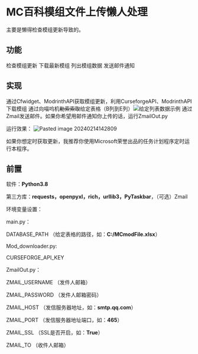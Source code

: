 # MC百科模组文件上传懒人处理
主要是懒得检查模组更新导致的。
## 功能
检查模组更新
下载最新模组
列出模组数据
发送邮件通知
## 实现
通过Cfwidget、ModrinthAPI获取模组更新，利用CurseforgeAPI、ModrinthAPI下载模组
通过向喵呜机~~勒索索取~~给定表格（B列到E列）![给定列表数据示例](https://github.com/IBeiKui/MCMOD-mod-updater/assets/50074117/0a1f0fb3-12ae-4f92-b429-7d1b5c61e7df)
通过Zmail发送邮件。如果你希望用邮件通知你上传的话，运行ZmailOut.py

运行效果：
![Pasted image 20240214142809](https://github.com/IBeiKui/MCMOD-mod-updater/assets/50074117/116e2e48-403b-40d8-90ea-822ebcc99665)

如果你想定时获取更新，我推荐你使用Microsoft荣誉出品的任务计划程序定时运行本程序。
## 前置
软件：**Python3.8**

第三方库：**requests，openpyxl，rich，urllib3，PyTaskbar**，（可选）Zmail

环境变量设置：

main.py：

DATABASE_PATH （给定表格的路径，如：**C:/MCmodFile.xlsx**）

Mod_downloader.py:

CURSEFORGE_API_KEY

ZmailOut.py：

ZMAIL_USERNAME （发件人邮箱）

ZMAIL_PASSWORD （发件人邮箱密码）

ZMAIL_HOST （发信服务器地址，如：**smtp.qq.com**）

ZMAIL_PORT （发信服务器地址端口，如：**465**）

ZMAIL_SSL （SSL是否开启，如：**True**）

ZMAIL_TO （收件人邮箱）
